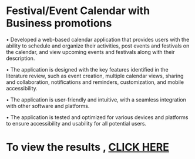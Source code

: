 # Festival/Event Calendar with Business promotions

•	Developed a web-based calendar application that provides users with the ability to schedule and organize their activities, post events and festivals on the calendar, and view upcoming events and festivals along with their description.

•	The application is designed with the key features identified in the literature review, such as event creation, multiple calendar views, sharing and collaboration, notifications and reminders, customization, and mobile accessibility.

•	The application is user-friendly and intuitive, with a seamless integration with other software and platforms.

•	The application is tested and optimized for various devices and platforms to ensure accessibility and usability for all potential users.


# To view the results , [CLICK HERE](https://aafreen-01.github.io/Event-Calendar/)
